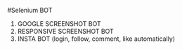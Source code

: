 #Selenium BOT
      
      
1. GOOGLE SCREENSHOT BOT
2. RESPONSIVE SCREENSHOT BOT
3. INSTA BOT
   (login, follow, comment, like automatically)
